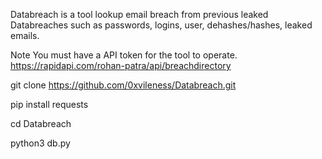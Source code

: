 Databreach is a tool lookup email breach from previous leaked Databreaches such as passwords, logins, user, dehashes/hashes, leaked emails.

Note You must have a API token for the tool to operate. 
https://rapidapi.com/rohan-patra/api/breachdirectory

git clone https://github.com/0xvileness/Databreach.git

pip install requests
 
cd Databreach

python3 db.py
